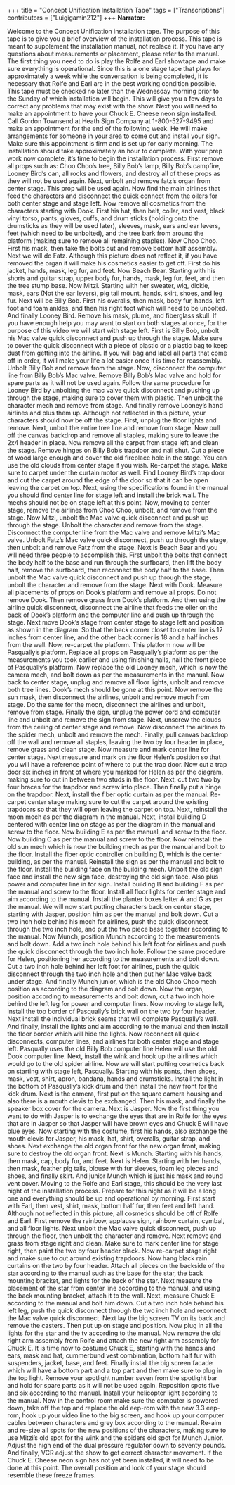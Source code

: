 +++
title = "Concept Unification Installation Tape"
tags = ["Transcriptions"]
contributors = ["Luigigamin212"]
+++
**Narrator:**

Welcome to the Concept Unification installation tape. The purpose of this tape is to give you a brief overview of the installation process. This tape is meant to supplement the installation manual, not replace it. If you have any questions about measurements or placement, please refer to the manual. The first thing you need to do is play the Rolfe and Earl showtape and make sure everything is operational. Since this is a one stage tape that plays for approximately a week while the conversation is being completed, it is necessary that Rolfe and Earl are in the best working condition possible. This tape must be checked no later than the Wednesday morning prior to the Sunday of which installation will begin. This will give you a few days to correct any problems that may exist with the show. Next you will need to make an appointment to have your Chuck E. Cheese neon sign installed. Call Gordon Townsend at Heath Sign Company at 1-800-527-9495 and make an appointment for the end of the following week. He will make arrangements for someone in your area to come out and install your sign. Make sure this appointment is firm and is set up for early morning. The installation should take approximately an hour to complete. With your prep work now complete, it’s time to begin the installation process. First remove all props such as: Choo Choo’s tree, Billy Bob’s lamp, Billy Bob’s campfire, Looney Bird’s can, all rocks and flowers, and destroy all of these props as they will not be used again. Next, unbolt and remove fatz’s organ from center stage. This prop will be used again. Now find the main airlines that feed the characters and disconnect the quick connect from the oilers for both center stage and stage left. Now remove all cosmetics from the characters starting with Dook. First his hat, then belt, collar, and vest, black vinyl torso, pants, gloves, cuffs, and drum sticks (holding onto the drumsticks as they will be used later), sleeves, mask, ears and ear levers, feet (which need to be unbolted), and the tree bark from around the platform (making sure to remove all remaining staples). Now Choo Choo. First his mask, then take the bolts out and remove bottom half assembly. Next we will do Fatz. Although this picture does not reflect it, if you have removed the organ it will make his cosmetics easier to get off. First do his jacket, hands, mask, leg fur, and feet. Now Beach Bear. Starting with his shorts and guitar strap, upper body fur, hands, mask, leg fur, feet, and then the tree stump base. Now Mitzi. Starting with her sweater, wig, dickie, mask, ears (Not the ear levers), pig tail mount, hands, skirt, shoes, and leg fur. Next will be Billy Bob. First his overalls, then mask, body fur, hands, left foot and foam ankles, and then his right foot which will need to be unbolted. And finally Looney Bird. Remove his mask, plume, and fiberglass skull. If you have enough help you may want to start on both stages at once, for the purpose of this video we will start with stage left. First is Billy Bob, unbolt his Mac valve quick disconnect and push up through the stage. Make sure to cover the quick disconnect with a piece of plastic or a plastic bag to keep dust from getting into the airline. If you will bag and label all parts that come off in order, it will make your life a lot easier once it is time for reassembly. Unbolt Billy Bob and remove from the stage. Now, disconnect the computer line from Billy Bob’s Mac valve. Remove Billy Bob’s Mac valve and hold for spare parts as it will not be used again. Follow the same procedure for Looney Bird by unbolting the mac valve quick disconnect and pushing up through the stage, making sure to cover them with plastic. Then unbolt the character mech and remove from stage. And finally remove Looney’s hand airlines and plus them up. Although not reflected in this picture, your characters should now be off the stage. First, unplug the floor lights and remove. Next, unbolt the entire tree line and remove from stage. Now pull off the canvas backdrop and remove all staples, making sure to leave the 2x4 header in place. Now remove all the carpet from stage left and clean the stage. Remove hinges on Billy Bob’s trapdoor and nail shut. Cut a piece of wood large enough and cover the old fireplace hole in the stage. You can use the old clouds from center stage if you wish. Re-carpet the stage. Make sure to carpet under the curtain motor as well. Find Looney Bird’s trap door and cut the carpet around the edge of the door so that it can be open leaving the carpet on top. Next, using the specifications found in the manual you should find center line for stage left and install the brick wall. The mechs should not be on stage left at this point. Now, moving to center stage, remove the airlines from Choo Choo, unbolt, and remove from the stage. Now Mitzi, unbolt the Mac valve quick disconnect and push up through the stage. Unbolt the character and remove from the stage. Disconnect the computer line from the Mac valve and remove Mitzi’s Mac valve. Unbolt Fatz’s Mac valve quick disconnect, push up through the stage, then unbolt and remove Fatz from the stage. Next is Beach Bear and you will need three people to accomplish this. First unbolt the bolts that connect the body half to the base and run through the surfboard, then lift the body half, remove the surfboard, then reconnect the body half to the base. Then unbolt the Mac valve quick disconnect and push up through the stage, unbolt the character and remove from the stage. Next with Dook. Measure all placements of props on Dook’s platform and remove all props. Do not remove Dook. Then remove grass from Dook’s platform. And then using the airline quick disconnect, disconnect the airline that feeds the oiler on the back of Dook’s platform and the computer line and push up through the stage. Next move Dook’s stage from center stage to stage left and position as shown in the diagram. So that the back corner closet to center line is 12 inches from center line, and the other back corner is 18 and a half inches from the wall. Now, re-carpet the platform. This platform now will be Pasqually’s platform. Replace all props on Pasqually’s platform as per the measurements you took earlier and using finishing nails, nail the front piece of Pasqually’s platform. Now replace the old Looney mech, which is now the camera mech, and bolt down as per the measurements in the manual. Now back to center stage, unplug and remove all floor lights, unbolt and remove both tree lines. Dook’s mech should be gone at this point. Now remove the sun mask, then disconnect the airlines, unbolt and remove mech from stage. Do the same for the moon, disconnect the airlines and unbolt, remove from stage. Finally the sign, unplug the power cord and computer line and unbolt and remove the sign from stage. Next, unscrew the clouds from the ceiling of center stage and remove. Now disconnect the airlines to the spider mech, unbolt and remove the mech. Finally, pull canvas backdrop off the wall and remove all staples, leaving the two by four header in place, remove grass and clean stage. Now measure and mark center line for center stage. Next measure and mark on the floor Helen’s position so that you will have a reference point of where to put the trap door. Now cut a trap door six inches in front of where you marked for Helen as per the diagram, making sure to cut in between two studs in the floor. Next, cut two two by four braces for the trapdoor and screw into place. Then finally put a hinge on the trapdoor. Next, install the fiber optic curtain as per the manual. Re-carpet center stage making sure to cut the carpet around the existing trapdoors so that they will open leaving the carpet on top. Next, reinstall the moon mech as per the diagram in the manual. Next, install building D centered with center line on stage as per the diagram in the manual and screw to the floor. Now building E as per the manual, and screw to the floor. Now building C as per the manual and screw to the floor. Now reinstall the old sun mech which is now the building mech as per the manual and bolt to the floor. Install the fiber optic controller on building D, which is the center building, as per the manual. Reinstall the sign as per the manual and bolt to the floor. Install the building face on the building mech. Unbolt the old sign face and install the new sign face, destroying the old sign face. Also plus power and computer line in for sign. Install building B and building F as per the manual and screw to the floor. Install all floor lights for center stage and aim according to the manual. Install the planter boxes letter A and G as per the manual. We will now start putting characters back on center stage, starting with Jasper, position him as per the manual and bolt down. Cut a two inch hole behind his mech for airlines, push the quick disconnect through the two inch hole, and put the two piece base together according to the manual. Now Munch, position Munch according to the measurements and bolt down. Add a two inch hole behind his left foot for airlines and push the quick disconnect through the two inch hole. Follow the same procedure for Helen, positioning her according to the measurements and bolt down. Cut a two inch hole behind her left foot for airlines, push the quick disconnect through the two inch hole and then put her Mac valve back under stage. And finally Munch junior, which is the old Choo Choo mech position as according to the diagram and bolt down. Now the organ, position according to measurements and bolt down, cut a two inch hole behind the left leg for power and computer lines. Now moving to stage left, install the top border of Pasqually’s brick wall on the two by four header. Next install the individual brick seams that will complete Pasqually’s wall. And finally, install the lights and aim according to the manual and then install the floor border which will hide the lights. Now reconnect all quick disconnects, computer lines, and airlines for both center stage and stage left. Pasqually uses the old Billy Bob computer line Helen will use the old Dook computer line. Next, install the wink and hook up the airlines which would go to the old spider airline. Now we will start putting cosmetics back on starting with stage left, Pasqually. Starting with his pants, then shoes, mask, vest, shirt, apron, bandana, hands and drumsticks. Install the light in the bottom of Pasqually’s kick drum and then install the new front for the kick drum. Next is the camera, first put on the square camera housing and also there is a mouth clevis to be exchanged. Then his mask, and finally the speaker box cover for the camera. Next is Jasper. Now the first thing you want to do with Jasper is to exchange the eyes that are in Rolfe for the eyes that are in Jasper so that Jasper will have brown eyes and Chuck E will have blue eyes. Now starting with the costume, first his hands, also exchange the mouth clevis for Jasper, his mask, hat, shirt, overalls, guitar strap, and shoes. Next exchange the old organ front for the new organ front, making sure to destroy the old organ front. Next is Munch. Starting with his hands, then mask, cap, body fur, and feet. Next is Helen. Starting with her hands, then mask, feather pig tails, blouse with fur sleeves, foam leg pieces and shoes, and finally skirt. And junior Munch which is just his mask and round vent cover. Moving to the Rolfe and Earl stage, this should be the very last night of the installation process. Prepare for this night as it will be a long one and everything should be up and operational by morning. First start with Earl, then vest, shirt, mask, bottom half fur, then feet and left hand. Although not reflected in this picture, all cosmetics should be off of Rolfe and Earl. First remove the rainbow, applause sign, rainbow curtain, cymbal, and all floor lights. Next unbolt the Mac valve quick disconnect, push up through the floor, then unbolt the character and remove. Next remove and grass from stage right and clean. Make sure to mark center line for stage right, then paint the two by four header black. Now re-carpet stage right and make sure to cut around existing trapdoors. Now hang black rain curtains on the two by four header. Attach all pieces on the backside of the star according to the manual such as the base for the star, the back mounting bracket, and lights for the back of the star. Next measure the placement of the star from center line according to the manual, and using the back mounting bracket, attach it to the wall. Next, measure Chuck E according to the manual and bolt him down. Cut a two inch hole behind his left leg, push the quick disconnect through the two inch hole and reconnect the Mac valve quick disconnect. Next lay the big screen TV on its back and remove the casters. Then put up on stage and position. Now plug in all the lights for the star and the tv according to the manual. Now remove the old right arm assembly from Rolfe and attach the new right arm assembly for Chuck E. It is time now to costume Chuck E, starting with the hands and ears, mask and hat, cummerbund vest combination, bottom half fur with suspenders, jacket, base, and feet. Finally install the big screen facade which will have a bottom part and a top part and then make sure to plug in the top light. Remove your spotlight number seven from the spotlight bar and hold for spare parts as it will not be used again. Reposition spots five and six according to the manual. Install your helicopter light according to the manual. Now in the control room make sure the computer is powered down, take off the top and replace the old eep-rom with the new 3.3 eep-rom, hook up your video line to the big screen, and hook up your computer cables between characters and grey box according to the manual. Re-aim and re-size all spots for the new positions of the characters, making sure to use Mitzi’s old spot for the wink and the spiders old spot for Munch Junior. Adjust the high end of the dual pressure regulator down to seventy pounds. And finally, VCR adjust the show to get correct character movement. If the Chuck E. Cheese neon sign has not yet been installed, it will need to be done at this point. The overall position and look of your stage should resemble these freeze frames. 
